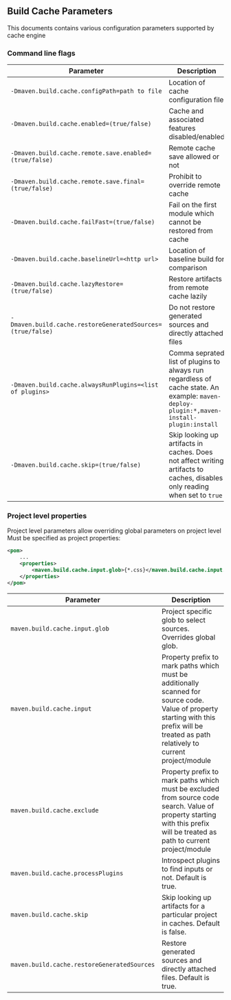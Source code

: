 <!---
 Licensed to the Apache Software Foundation (ASF) under one or more
 contributor license agreements.  See the NOTICE file distributed with
 this work for additional information regarding copyright ownership.
 The ASF licenses this file to You under the Apache License, Version 2.0
 (the "License"); you may not use this file except in compliance with
 the License.  You may obtain a copy of the License at

      http://www.apache.org/licenses/LICENSE-2.0

 Unless required by applicable law or agreed to in writing, software
 distributed under the License is distributed on an "AS IS" BASIS,
 WITHOUT WARRANTIES OR CONDITIONS OF ANY KIND, either express or implied.
 See the License for the specific language governing permissions and
 limitations under the License.
-->

## Build Cache Parameters

This documents contains various configuration parameters supported by cache engine

### Command line flags

| Parameter                                                  | Description                                                                                                                              | Usage Scenario |
|------------------------------------------------------------|------------------------------------------------------------------------------------------------------------------------------------------| ----------- |
| `-Dmaven.build.cache.configPath=path to file`              | Location of cache configuration file                                                                                                     | Cache config is not in default location |
| `-Dmaven.build.cache.enabled=(true/false)`                 | Cache and associated features disabled/enabled                                                                                           | To remove noise from logs then remote cache is not available |
| `-Dmaven.build.cache.remote.save.enabled=(true/false)`     | Remote cache save allowed or not                                                                                                         | To designate nodes which allowed to push in remote shared cache |
| `-Dmaven.build.cache.remote.save.final=(true/false)`       | Prohibit to override remote cache                                                                                                        | To ensure that reference build is not overridden by interim build |
| `-Dmaven.build.cache.failFast=(true/false)`                | Fail on the first module which cannot be restored from cache                                                                             | Remote cache setup/tuning/troubleshooting |
| `-Dmaven.build.cache.baselineUrl=<http url>`               | Location of baseline build for comparison                                                                                                | Remote cache setup/tuning/troubleshooting |
| `-Dmaven.build.cache.lazyRestore=(true/false)`             | Restore artifacts from remote cache lazily                                                                                               | Performance optimization |
| `-Dmaven.build.cache.restoreGeneratedSources=(true/false)` | Do not restore generated sources and directly attached files                                                                             | Performance optimization |
| `-Dmaven.build.cache.alwaysRunPlugins=<list of plugins>`   | Comma seprated list of plugins to always run regardless of cache state. An example: `maven-deploy-plugin:*,maven-install-plugin:install` | Remote cache setup/tuning/troubleshooting |
| `-Dmaven.build.cache.skip=(true/false)`                    | Skip looking up artifacts in caches. Does not affect writing artifacts to caches, disables only reading when set to `true`               | May be used to trigger a forced rebuild when maching artifatcs do exist in caches|

### Project level properties

Project level parameters allow overriding global parameters on project level Must be specified as project properties:

```xml
<pom>
    ...
    <properties>
        <maven.build.cache.input.glob>{*.css}</maven.build.cache.input.glob>
    </properties>
</pom>
```

| Parameter                                   | Description                                                                                                                                                                                |
|---------------------------------------------|--------------------------------------------------------------------------------------------------------------------------------------------------------------------------------------------|
| `maven.build.cache.input.glob`              | Project specific glob to select sources. Overrides global glob.                                                                                                                            |
| `maven.build.cache.input`                   | Property prefix to mark paths which must be additionally scanned for source code. Value of property starting with this prefix will be treated as path relatively to current project/module |
| `maven.build.cache.exclude`                 | Property prefix to mark paths which must be excluded from source code search. Value of property starting with this prefix will be treated as path to current project/module                |
| `maven.build.cache.processPlugins`          | Introspect plugins to find inputs or not. Default is true.                                                                                                                                 |
| `maven.build.cache.skip`                    | Skip looking up artifacts for a particular project in caches. Default is false.                                                                                                            |
| `maven.build.cache.restoreGeneratedSources` | Restore generated sources and directly attached files. Default is true.                                                                                                                    |
